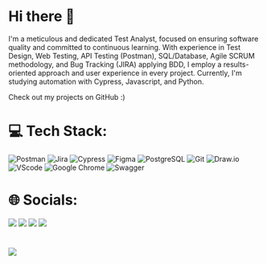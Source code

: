 # Hi there 👋

I'm a meticulous and dedicated Test Analyst, focused on ensuring software quality and committed to continuous learning. With experience in Test Design, Web Testing, API Testing (Postman), SQL/Database, Agile SCRUM methodology, and Bug Tracking (JIRA) applying BDD, I employ a results-oriented approach and user experience in every project. Currently, I'm studying automation with Cypress, Javascript, and Python.

Check out my projects on GitHub :)


# 💻 Tech Stack:
![Postman](https://img.shields.io/badge/Postman-FF6C37?style=plastic&logo=postman&logoColor=white) ![Jira](https://img.shields.io/badge/jira-%230A0FFF.svg?style=plastic&logo=jira&logoColor=white) ![Cypress](https://img.shields.io/badge/Cypress-Green?style=plastic&logo=Cypress&logoColor=180021&logoSize=auto&color=e7ffde&cacheSeconds=3600) ![Figma](https://img.shields.io/badge/Figma-black?style=plastic&logo=Figma&logoColor=ff4fcf&logoSize=auto&labelColor=281a19&color=281a19&cacheSeconds=3600) ![PostgreSQL](https://img.shields.io/badge/PostgreSQL-white?style=plastic&logo=PostgreSQL&logoColor=111111&logoSize=auto&labelColor=a9a9a9&color=a9a9a9&cacheSeconds=3600
) ![Git](https://img.shields.io/badge/Git-Red?style=plastic&logo=Git&logoColor=111111&logoSize=auto&labelColor=ffa076&color=ffa076&cacheSeconds=3600) ![Draw.io](https://img.shields.io/badge/Draw.io-yellow?style=plastic&logo=Visio&logoColor=111111&logoSize=auto&labelColor=ffff00&cacheSeconds=3600
) ![VScode](https://img.shields.io/badge/VScode-grey?style=plastic&logo=VisualStudioCode&logoColor=00ced1&logoSize=auto&labelColor=afbfac&cacheSeconds=3600) ![Google Chrome](https://img.shields.io/badge/CoogleChrome-white?style=plastic&logo=Google%20Chrome&logoColor=7de148&logoSize=auto&labelColor=262414&cacheSeconds=3600
) ![Swagger](https://img.shields.io/badge/Swagger%20-%20black?style=plastic&logo=Swagger&logoColor=111111&logoSize=auto&color=ffffff&cacheSeconds=3600
)


  # 🌐 Socials:
 
<div> 
  <a href="https://www.instagram.com/iamcaaarlos/" target="_blank"><img src="https://img.shields.io/badge/-Instagram-%23E4405F?style=for-the-badge&logo=instagram&logoColor=white" target="_blank"></a>
 <a href="https://discord.gg/N5UFTuvk" target="_blank"><img src="https://img.shields.io/badge/Discord-7289DA?style=for-the-badge&logo=discord&logoColor=white" target="_blank"></a> 
  <a href = "mailto:themk@outlook.com"><img src="https://img.shields.io/badge/Outlook-blue?style=for-the-badge&logo=Outlook&logoColor=Blue&logoSize=auto&labelColor=abcdef&color=084d6e&cacheSeconds=3600" target="_blank"></a>
  <a href="https://www.linkedin.com/in/carlos-roberto-320a13127/" target="_blank"><img src="https://img.shields.io/badge/-LinkedIn-%230077B5?style=for-the-badge&logo=linkedin&logoColor=white" target="_blank"></a> 
  
</div>

#

[![](https://visitcount.itsvg.in/api?id=CarlosRobertoAJ&icon=0&color=1)](https://visitcount.itsvg.in)
